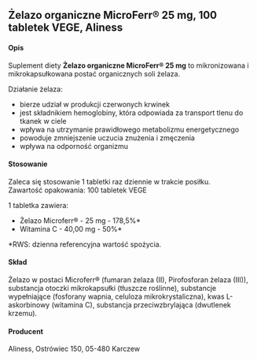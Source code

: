 ## Żelazo organiczne MicroFerr® 25 mg, 100 tabletek VEGE, Aliness

#### Opis

Suplement diety **Żelazo organiczne MicroFerr® 25 mg** to mikronizowana i mikrokapsułkowana postać organicznych soli żelaza.

Działanie żelaza:
- bierze udział w produkcji czerwonych krwinek
- jest składnikiem hemoglobiny, która odpowiada za transport tlenu do tkanek w ciele
- wpływa na utrzymanie prawidłowego metabolizmu energetycznego
- powoduje zmniejszenie uczucia znużenia i zmęczenia
- wpływa na odporność organizmu

#### Stosowanie

Zaleca się stosowanie 1 tabletki raz dziennie w trakcie posiłku.  
Zawartość opakowania: 100 tabletek VEGE

1 tabletka zawiera:  
- Żelazo Microferr® - 25 mg - 178,5%*
- Witamina C - 40,00 mg - 50%*

*RWS: dzienna referencyjna wartość spożycia.

#### Skład

Żelazo w postaci Microferr® (fumaran żelaza (II), Pirofosforan żelaza (III)), substancja otoczki mikrokapsułki (tłuszcze roślinne), substancje wypełniające (fosforany wapnia, celuloza mikrokrystaliczna), kwas L-askorbinowy (witamina C), substancja przeciwzbrylająca (dwutlenek krzemu).

#### Producent
Aliness, Ostrówiec 150, 05-480 Karczew
